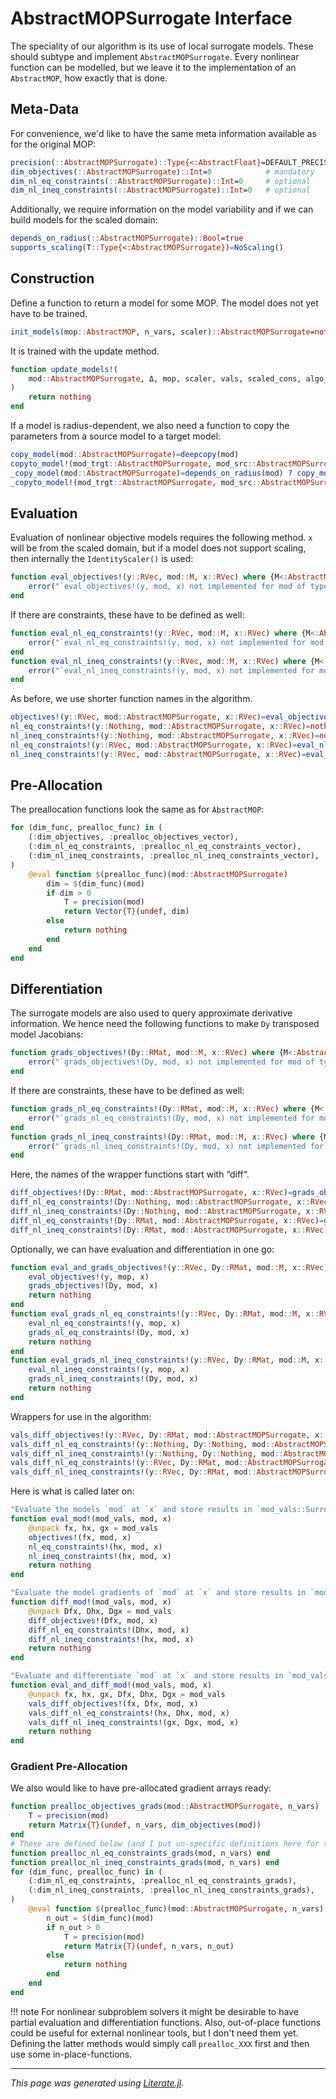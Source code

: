 # AbstractMOPSurrogate Interface
The speciality of our algorithm is its use of local surrogate models.
These should subtype and implement `AbstractMOPSurrogate`.
Every nonlinear function can be modelled, but we leave it to the implementation of
an `AbstractMOP`, how exactly that is done.

## Meta-Data
For convenience, we'd like to have the same meta information available
as for the original MOP:

````julia
precision(::AbstractMOPSurrogate)::Type{<:AbstractFloat}=DEFAULT_PRECISION
dim_objectives(::AbstractMOPSurrogate)::Int=0            # mandatory
dim_nl_eq_constraints(::AbstractMOPSurrogate)::Int=0     # optional
dim_nl_ineq_constraints(::AbstractMOPSurrogate)::Int=0   # optional
````

Additionally, we require information on the model variability
and if we can build models for the scaled domain:

````julia
depends_on_radius(::AbstractMOPSurrogate)::Bool=true
supports_scaling(T::Type{<:AbstractMOPSurrogate})=NoScaling()
````

## Construction
Define a function to return a model for some MOP.
The model does not yet have to be trained.

````julia
init_models(mop::AbstractMOP, n_vars, scaler)::AbstractMOPSurrogate=nothing
````

It is trained with the update method.

````julia
function update_models!(
    mod::AbstractMOPSurrogate, Δ, mop, scaler, vals, scaled_cons, algo_opts
)
    return nothing
end
````

If a model is radius-dependent,
we also need a function to copy the parameters from a source model to a target model:

````julia
copy_model(mod::AbstractMOPSurrogate)=deepcopy(mod)
copyto_model!(mod_trgt::AbstractMOPSurrogate, mod_src::AbstractMOPSurrogate)=mod_trgt
_copy_model(mod::AbstractMOPSurrogate)=depends_on_radius(mod) ? copy_model(mod) : mod
_copyto_model!(mod_trgt::AbstractMOPSurrogate, mod_src::AbstractMOPSurrogate)=depends_on_radius(mod_trgt) ? copyto_model!(mod_trgt, mod_src) : mod_trgt
````

## Evaluation
Evaluation of nonlinear objective models requires the following method.
`x` will be from the scaled domain, but if a model does not support scaling,
then internally the `IdentityScaler()` is used:

````julia
function eval_objectives!(y::RVec, mod::M, x::RVec) where {M<:AbstractMOPSurrogate}
    error("`eval_objectives!(y, mod, x) not implemented for mod of type $(M).")
end
````

If there are constraints, these have to be defined as well:

````julia
function eval_nl_eq_constraints!(y::RVec, mod::M, x::RVec) where {M<:AbstractMOPSurrogate}
    error("`eval_nl_eq_constraints!(y, mod, x) not implemented for mod of type $(M).")
end
function eval_nl_ineq_constraints!(y::RVec, mod::M, x::RVec) where {M<:AbstractMOPSurrogate}
    error("`eval_nl_ineq_constraints!(y, mod, x) not implemented for mod of type $(M).")
end
````

As before, we use shorter function names in the algorithm.

````julia
objectives!(y::RVec, mod::AbstractMOPSurrogate, x::RVec)=eval_objectives!(y, mod, x)
nl_eq_constraints!(y::Nothing, mod::AbstractMOPSurrogate, x::RVec)=nothing
nl_ineq_constraints!(y::Nothing, mod::AbstractMOPSurrogate, x::RVec)=nothing
nl_eq_constraints!(y::RVec, mod::AbstractMOPSurrogate, x::RVec)=eval_nl_eq_constraints!(y, mod, x)
nl_ineq_constraints!(y::RVec, mod::AbstractMOPSurrogate, x::RVec)=eval_nl_ineq_constraints!(y, mod, x)
````

## Pre-Allocation
The preallocation functions look the same as for `AbstractMOP`:

````julia
for (dim_func, prealloc_func) in (
    (:dim_objectives, :prealloc_objectives_vector),
    (:dim_nl_eq_constraints, :prealloc_nl_eq_constraints_vector),
    (:dim_nl_ineq_constraints, :prealloc_nl_ineq_constraints_vector),
)
    @eval function $(prealloc_func)(mod::AbstractMOPSurrogate)
        dim = $(dim_func)(mod)
        if dim > 0
            T = precision(mod)
            return Vector{T}(undef, dim)
        else
            return nothing
        end
    end
end
````

## Differentiation
The surrogate models are also used to query approximate derivative information.
We hence need the following functions to make `Dy` transposed model Jacobians:

````julia
function grads_objectives!(Dy::RMat, mod::M, x::RVec) where {M<:AbstractMOPSurrogate}
    error("`grads_objectives!(Dy, mod, x) not implemented for mod of type $(M).")
end
````

If there are constraints, these have to be defined as well:

````julia
function grads_nl_eq_constraints!(Dy::RMat, mod::M, x::RVec) where {M<:AbstractMOPSurrogate}
    error("`grads_nl_eq_constraints!(Dy, mod, x) not implemented for mod of type $(M).")
end
function grads_nl_ineq_constraints!(Dy::RMat, mod::M, x::RVec) where {M<:AbstractMOPSurrogate}
    error("`grads_nl_ineq_constraints!(Dy, mod, x) not implemented for mod of type $(M).")
end
````

Here, the names of the wrapper functions start with “diff“.

````julia
diff_objectives!(Dy::RMat, mod::AbstractMOPSurrogate, x::RVec)=grads_objectives!(Dy, mod, x)
diff_nl_eq_constraints!(Dy::Nothing, mod::AbstractMOPSurrogate, x::RVec)=nothing
diff_nl_ineq_constraints!(Dy::Nothing, mod::AbstractMOPSurrogate, x::RVec)=nothing
diff_nl_eq_constraints!(Dy::RMat, mod::AbstractMOPSurrogate, x::RVec)=grads_nl_eq_constraints!(Dy, mod, x)
diff_nl_ineq_constraints!(Dy::RMat, mod::AbstractMOPSurrogate, x::RVec)=grads_nl_ineq_constraints!(Dy, mod, x)
````

Optionally, we can have evaluation and differentiation in one go:

````julia
function eval_and_grads_objectives!(y::RVec, Dy::RMat, mod::M, x::RVec) where {M<:AbstractMOPSurrogate}
    eval_objectives!(y, mop, x)
    grads_objectives!(Dy, mod, x)
    return nothing
end
function eval_grads_nl_eq_constraints!(y::RVec, Dy::RMat, mod::M, x::RVec) where {M<:AbstractMOPSurrogate}
    eval_nl_eq_constraints!(y, mop, x)
    grads_nl_eq_constraints!(Dy, mod, x)
    return nothing
end
function eval_grads_nl_ineq_constraints!(y::RVec, Dy::RMat, mod::M, x::RVec) where {M<:AbstractMOPSurrogate}
    eval_nl_ineq_constraints!(y, mop, x)
    grads_nl_ineq_constraints!(Dy, mod, x)
    return nothing
end
````

Wrappers for use in the algorithm:

````julia
vals_diff_objectives!(y::RVec, Dy::RMat, mod::AbstractMOPSurrogate, x::RVec)=eval_and_grads_objectives!(y, Dy, mod, x)
vals_diff_nl_eq_constraints!(y::Nothing, Dy::Nothing, mod::AbstractMOPSurrogate, x::RVec)=nothing
vals_diff_nl_ineq_constraints!(y::Nothing, Dy::Nothing, mod::AbstractMOPSurrogate, x::RVec)=nothing
vals_diff_nl_eq_constraints!(y::RVec, Dy::RMat, mod::AbstractMOPSurrogate, x::RVec)=eval_and_grads_nl_eq_constraints!(y, Dy, mod, x)
vals_diff_nl_ineq_constraints!(y::RVec, Dy::RMat, mod::AbstractMOPSurrogate, x::RVec)=eval_and_grads_nl_ineq_constraints!(y, Dy, mod, x)
````

Here is what is called later on:

````julia
"Evaluate the models `mod` at `x` and store results in `mod_vals::SurrogateValueArrays`."
function eval_mod!(mod_vals, mod, x)
    @unpack fx, hx, gx = mod_vals
    objectives!(fx, mod, x)
    nl_eq_constraints!(hx, mod, x)
    nl_ineq_constraints!(hx, mod, x)
    return nothing
end

"Evaluate the model gradients of `mod` at `x` and store results in `mod_vals::SurrogateValueArrays`."
function diff_mod!(mod_vals, mod, x)
    @unpack Dfx, Dhx, Dgx = mod_vals
    diff_objectives!(Dfx, mod, x)
    diff_nl_eq_constraints!(Dhx, mod, x)
    diff_nl_ineq_constraints!(hx, mod, x)
    return nothing
end

"Evaluate and differentiate `mod` at `x` and store results in `mod_vals::SurrogateValueArrays`."
function eval_and_diff_mod!(mod_vals, mod, x)
    @unpack fx, hx, gx, Dfx, Dhx, Dgx = mod_vals
    vals_diff_objectives!(fx, Dfx, mod, x)
    vals_diff_nl_eq_constraints!(hx, Dhx, mod, x)
    vals_diff_nl_ineq_constraints!(gx, Dgx, mod, x)
    return nothing
end
````

### Gradient Pre-Allocation
We also would like to have pre-allocated gradient arrays ready:

````julia
function prealloc_objectives_grads(mod::AbstractMOPSurrogate, n_vars)
    T = precision(mod)
    return Matrix{T}(undef, n_vars, dim_objectives(mod))
end
# These are defined below (and I put un-specific definitions here for the Linter)
function prealloc_nl_eq_constraints_grads(mod, n_vars) end
function prealloc_nl_ineq_constraints_grads(mod, n_vars) end
for (dim_func, prealloc_func) in (
    (:dim_nl_eq_constraints, :prealloc_nl_eq_constraints_grads),
    (:dim_nl_ineq_constraints, :prealloc_nl_ineq_constraints_grads),
)
    @eval function $(prealloc_func)(mod::AbstractMOPSurrogate, n_vars)
        n_out = $(dim_func)(mod)
        if n_out > 0
            T = precision(mod)
            return Matrix{T}(undef, n_vars, n_out)
        else
            return nothing
        end
    end
end
````

!!! note
    For nonlinear subproblem solvers it might be desirable to have partial evaluation
    and differentiation functions. Also, out-of-place functions could be useful for
    external nonlinear tools, but I don't need them yet.
    Defining the latter methods would simply call `prealloc_XXX` first and then use some
    in-place-functions.

---

*This page was generated using [Literate.jl](https://github.com/fredrikekre/Literate.jl).*

